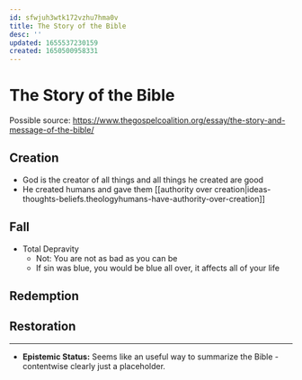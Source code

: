 ```yaml
---
id: sfwjuh3wtk172vzhu7hma0v
title: The Story of the Bible
desc: ''
updated: 1655537230159
created: 1650500958331
---
```

# The Story of the Bible

Possible source: https://www.thegospelcoalition.org/essay/the-story-and-message-of-the-bible/

## Creation
- God is the creator of all things and all things he created are good
- He created humans and gave them
  [[authority over creation|ideas-thoughts-beliefs.theologyhumans-have-authority-over-creation]]

## Fall
- Total Depravity
  - Not: You are not as bad as you can be
  - If sin was blue, you would be blue all over, it affects all of your life

## Redemption

## Restoration

---

- **Epistemic Status:** Seems like an useful way to summarize the Bible - contentwise clearly just a placeholder.
